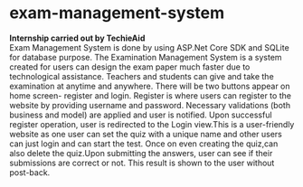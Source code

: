 # exam-management-system
**Internship carried out by TechieAid** \
Exam Management System is done by using ASP.Net Core SDK and SQLite for database purpose.
The Examination Management System is a system created for users can design the exam paper much faster due to technological assistance. Teachers and students
can give and take the examination at anytime and anywhere. There will be two buttons appear on home screen- register and login. Register is where users can 
register to the website by providing username and password. Necessary validations (both business and model) are applied and user is notified. Upon successful
register operation, user is redirected to the Login view.This is a user-friendly website as one user can set the quiz with a unique name and other users can
just login and can start the test. Once on even creating the quiz,can also delete the quiz.Upon submitting the answers, user can see if their submissions are
correct or not. This result is shown to the user without post-back.
